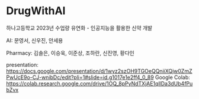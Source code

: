 # DrugWithAI

하나고등학교 2023년 수업량 유연화 - 인공지능을 활용한 신약 개발

AI: 문영서, 신우진, 안세용

Pharmacy: 김솔은, 이승욱, 이준상, 조하란, 신진영, 황다인


presentation: https://docs.google.com/presentation/d/1wyz2szOH9TGOeQQniiXQjw0ZmZPwUcE9o-CJ-wnibDc/edit?pli=1#slide=id.g1017e1e2ff4_0_89
Google Colab: https://colab.research.google.com/drive/1OQ_8pPyNdTXjAE1qllDa3dUb4fPubZvx
